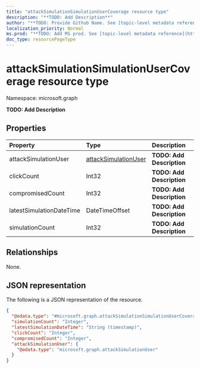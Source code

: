 ```yaml
---
title: "attackSimulationSimulationUserCoverage resource type"
description: "**TODO: Add Description**"
author: "**TODO: Provide Github Name. See [topic-level metadata reference](https://msgo.azurewebsites.net/add/document/guidelines/metadata.html#topic-level-metadata)**"
localization_priority: Normal
ms.prod: "**TODO: Add MS prod. See [topic-level metadata reference](https://msgo.azurewebsites.net/add/document/guidelines/metadata.html#topic-level-metadata)**"
doc_type: resourcePageType
---
```


# attackSimulationSimulationUserCoverage resource type

Namespace: microsoft.graph



**TODO: Add Description**

## Properties
|Property|Type|Description|
|:---|:---|:---|
|attackSimulationUser|[attackSimulationUser](../resources/attacksimulationuser.md)|**TODO: Add Description**|
|clickCount|Int32|**TODO: Add Description**|
|compromisedCount|Int32|**TODO: Add Description**|
|latestSimulationDateTime|DateTimeOffset|**TODO: Add Description**|
|simulationCount|Int32|**TODO: Add Description**|

## Relationships
None.

## JSON representation
The following is a JSON representation of the resource.
<!-- {
  "blockType": "resource",
  "@odata.type": "microsoft.graph.attackSimulationSimulationUserCoverage"
}
-->
``` json
{
  "@odata.type": "#microsoft.graph.attackSimulationSimulationUserCoverage",
  "simulationCount": "Integer",
  "latestSimulationDateTime": "String (timestamp)",
  "clickCount": "Integer",
  "compromisedCount": "Integer",
  "attackSimulationUser": {
    "@odata.type": "microsoft.graph.attackSimulationUser"
  }
}
```

